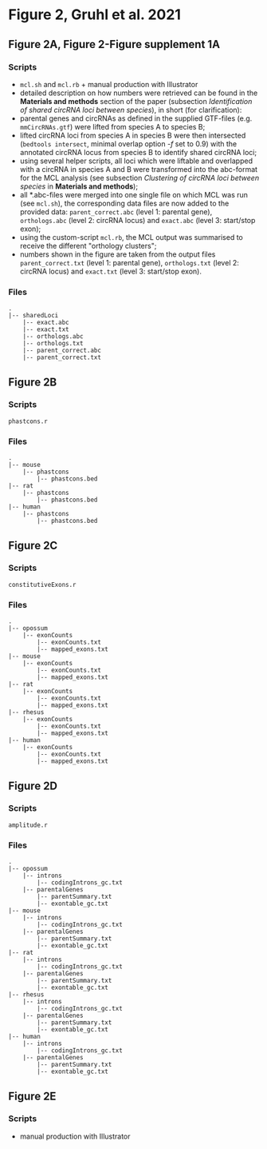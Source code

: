 # Figure 2, Gruhl et al. 2021

## Figure 2A, Figure 2-Figure supplement 1A
### Scripts
- ```mcl.sh``` and ```mcl.rb``` + manual production with Illustrator
- detailed description on how numbers were retrieved can be found in the <b>Materials and methods</b> section of the paper (subsection <i>Identification of shared circRNA loci between species</i>), in short (for clarification):
 - parental genes and circRNAs as defined in the supplied GTF-files (e.g. ```mmCircRNAs.gtf```) were lifted from species A to species B;
 - lifted circRNA loci from species A in species B were then intersected (```bedtools intersect```, minimal overlap option <i>-f</i> set to 0.9) with the annotated circRNA locus from species B to identify shared circRNA loci;
 - using several helper scripts, all loci which were liftable and overlapped with a circRNA in species A and B were transformed into the abc-format for the MCL analysis (see subsection <i>Clustering of circRNA loci between species</i> in <b>Materials and methods</b>);
 - all *.abc-files were merged into one single file on which MCL was run (see ```mcl.sh```), the corresponding data files are now added to the provided data: ```parent_correct.abc``` (level 1: parental gene), ```orthologs.abc``` (level 2: circRNA locus) and ```exact.abc``` (level 3: start/stop exon);
 - using the custom-script ```mcl.rb```, the MCL output was summarised to receive the different "orthology clusters";
 - numbers shown in the figure are taken from the output files ```parent_correct.txt``` (level 1: parental gene), ```orthologs.txt``` (level 2: circRNA locus) and ```exact.txt``` (level 3: start/stop exon). 

### Files ###
```
.
|-- sharedLoci
	|-- exact.abc
	|-- exact.txt
	|-- orthologs.abc
	|-- orthologs.txt
	|-- parent_correct.abc
	|-- parent_correct.txt
``` 
 
## Figure 2B
### Scripts
```phastcons.r```

### Files
```
.
|-- mouse
	|-- phastcons
		|-- phastcons.bed
|-- rat
	|-- phastcons
		|-- phastcons.bed
|-- human
	|-- phastcons
		|-- phastcons.bed
```

## Figure 2C
### Scripts
```constitutiveExons.r```

### Files
```
.
|-- opossum
	|-- exonCounts
		|-- exonCounts.txt
		|-- mapped_exons.txt
|-- mouse
	|-- exonCounts
		|-- exonCounts.txt
		|-- mapped_exons.txt
|-- rat
	|-- exonCounts
		|-- exonCounts.txt
		|-- mapped_exons.txt
|-- rhesus
	|-- exonCounts
		|-- exonCounts.txt
		|-- mapped_exons.txt
|-- human
	|-- exonCounts
		|-- exonCounts.txt
		|-- mapped_exons.txt
```

## Figure 2D
### Scripts
```amplitude.r```

### Files
```
.
|-- opossum
	|-- introns
		|-- codingIntrons_gc.txt
	|-- parentalGenes
		|-- parentSummary.txt
		|-- exontable_gc.txt
|-- mouse
	|-- introns
		|-- codingIntrons_gc.txt
	|-- parentalGenes
		|-- parentSummary.txt
		|-- exontable_gc.txt
|-- rat
	|-- introns
		|-- codingIntrons_gc.txt
	|-- parentalGenes
		|-- parentSummary.txt
		|-- exontable_gc.txt
|-- rhesus
	|-- introns
		|-- codingIntrons_gc.txt
	|-- parentalGenes
		|-- parentSummary.txt
		|-- exontable_gc.txt
|-- human
	|-- introns
		|-- codingIntrons_gc.txt
	|-- parentalGenes
		|-- parentSummary.txt
		|-- exontable_gc.txt

```
## Figure 2E
### Scripts
- manual production with Illustrator